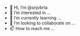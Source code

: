 - 👋 Hi, I’m @snjvbrla
- 👀 I’m interested in ...
- 🌱 I’m currently learning ...
- 💞️ I’m looking to collaborate on ...
- 📫 How to reach me ...

<!---
snjvbrla/snjvbrla is a ✨ special ✨ repository because its `README.md` (this file) appears on your GitHub profile.
You can click the Preview link to take a look at your changes.
--->
